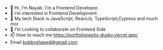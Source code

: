 - 👋 Hi, I’m Nayab. I'm a Frontend Developer.
- 👀 I’m interested in Frontend Development.
- 🌱 My tech Stack is JavaScript, ReactJs, TypeScript,Cypress and much mor 
- 💞️ I’m Looking to collaborate on Frontend Side
- 📫 How to reach me https://portfolionextjs-dusky.vercel.app/
- Email bobbyshaeed@gmail.com
